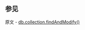 ## 参见

原文 - [db.collection.findAndModify()]( https://docs.mongodb.com/manual/reference/method/db.collection.findAndModify/ )

